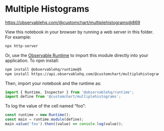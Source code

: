 # Multiple Histograms

https://observablehq.com/@customchart/multiplehistograms@869

View this notebook in your browser by running a web server in this folder. For
example:

```sh
npx http-server
```

Or, use the [Observable Runtime](https://github.com/observablehq/runtime) to
import this module directly into your application. To npm install:

```sh
npm install @observablehq/runtime@5
npm install https://api.observablehq.com/@customchart/multiplehistograms.tgz?v=3
```

Then, import your notebook and the runtime as:

```js
import { Runtime, Inspector } from '@observablehq/runtime';
import define from '@customchart/multiplehistograms';
```

To log the value of the cell named “foo”:

```js
const runtime = new Runtime();
const main = runtime.module(define);
main.value('foo').then((value) => console.log(value));
```

